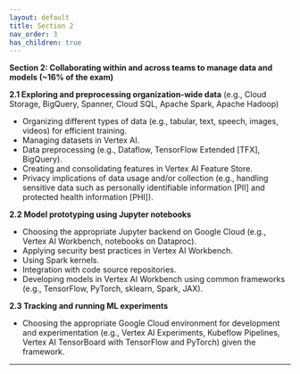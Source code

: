 ```yaml
---
layout: default
title: Section 2
nav_order: 3
has_children: true
---
```



**Section 2: Collaborating within and across teams to manage data and models (~16% of the exam)**

**2.1 Exploring and preprocessing organization-wide data** (e.g., Cloud Storage, BigQuery, Spanner, Cloud SQL, Apache Spark, Apache Hadoop)

* Organizing different types of data (e.g., tabular, text, speech, images, videos) for efficient training.
* Managing datasets in Vertex AI.
* Data preprocessing (e.g., Dataflow, TensorFlow Extended [TFX], BigQuery).
* Creating and consolidating features in Vertex AI Feature Store.
* Privacy implications of data usage and/or collection (e.g., handling sensitive data such as personally identifiable information [PII] and protected health information [PHI]).

**2.2 Model prototyping using Jupyter notebooks**

* Choosing the appropriate Jupyter backend on Google Cloud (e.g., Vertex AI Workbench, notebooks on Dataproc).
* Applying security best practices in Vertex AI Workbench.
* Using Spark kernels.
* Integration with code source repositories.
* Developing models in Vertex AI Workbench using common frameworks (e.g., TensorFlow, PyTorch, sklearn, Spark, JAX).

**2.3 Tracking and running ML experiments**

* Choosing the appropriate Google Cloud environment for development and experimentation (e.g., Vertex AI Experiments, Kubeflow Pipelines, Vertex AI TensorBoard with TensorFlow and PyTorch) given the framework.

---